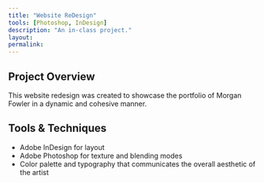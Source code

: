 ```yaml
---
title: "Website ReDesign"
tools: [Photoshop, InDesign]
description: "An in-class project."
layout:
permalink:
---
```


## Project Overview

This website redesign was created to showcase the portfolio of Morgan Fowler in a dynamic and cohesive manner.

## Tools & Techniques

- Adobe InDesign for layout
- Adobe Photoshop for texture and blending modes
- Color palette and typography that communicates the overall aesthetic of the artist
